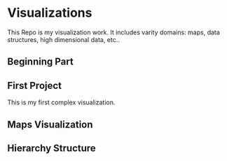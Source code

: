 # Visualizations
This Repo is my visualization work. It includes varity domains: maps, data structures, high dimensional data, etc..
## Beginning Part

## First Project
This is my first complex visualization. 


## Maps Visualization

## Hierarchy Structure
